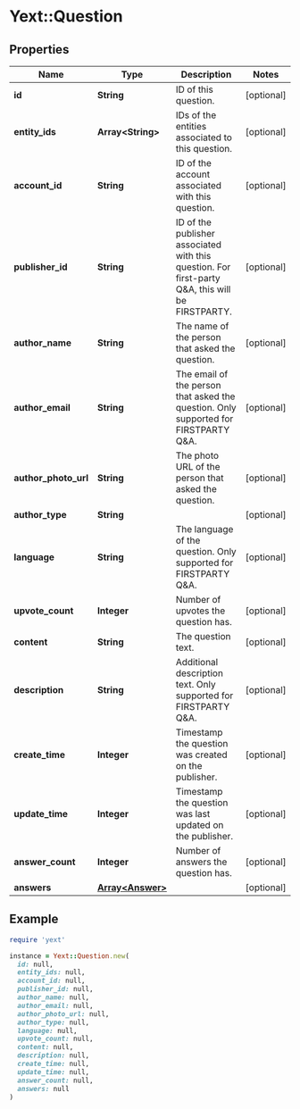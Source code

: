 # Yext::Question

## Properties

| Name | Type | Description | Notes |
| ---- | ---- | ----------- | ----- |
| **id** | **String** | ID of this question. | [optional] |
| **entity_ids** | **Array&lt;String&gt;** | IDs of the entities associated to this question. | [optional] |
| **account_id** | **String** | ID of the account associated with this question. | [optional] |
| **publisher_id** | **String** | ID of the publisher associated with this question. For first-party Q&amp;A, this will be FIRSTPARTY.  | [optional] |
| **author_name** | **String** | The name of the person that asked the question. | [optional] |
| **author_email** | **String** | The email of the person that asked the question. Only supported for FIRSTPARTY Q&amp;A.  | [optional] |
| **author_photo_url** | **String** | The photo URL of the person that asked the question. | [optional] |
| **author_type** | **String** |  | [optional] |
| **language** | **String** | The language of the question. Only supported for FIRSTPARTY Q&amp;A. | [optional] |
| **upvote_count** | **Integer** | Number of upvotes the question has. | [optional] |
| **content** | **String** | The question text. | [optional] |
| **description** | **String** | Additional description text. Only supported for FIRSTPARTY Q&amp;A. | [optional] |
| **create_time** | **Integer** | Timestamp the question was created on the publisher. | [optional] |
| **update_time** | **Integer** | Timestamp the question was last updated on the publisher. | [optional] |
| **answer_count** | **Integer** | Number of answers the question has. | [optional] |
| **answers** | [**Array&lt;Answer&gt;**](Answer.md) |  | [optional] |

## Example

```ruby
require 'yext'

instance = Yext::Question.new(
  id: null,
  entity_ids: null,
  account_id: null,
  publisher_id: null,
  author_name: null,
  author_email: null,
  author_photo_url: null,
  author_type: null,
  language: null,
  upvote_count: null,
  content: null,
  description: null,
  create_time: null,
  update_time: null,
  answer_count: null,
  answers: null
)
```


